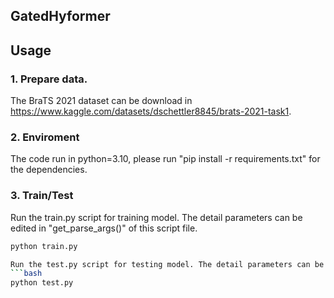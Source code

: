 ## GatedHyformer

## Usage
### 1. Prepare data. 
The BraTS 2021 dataset can be download in https://www.kaggle.com/datasets/dschettler8845/brats-2021-task1.

### 2. Enviroment
The code run in python=3.10, please run "pip install -r requirements.txt" for the dependencies.

### 3. Train/Test
Run the train.py script for training model. The detail parameters can be edited in "get_parse_args()" of this script file.
```bash
python train.py

Run the test.py script for testing model. The detail parameters can be edited in "get_parse_args()" of this script file.
```bash
python test.py

